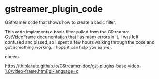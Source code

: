 # gstreamer_plugin_code
GStreamer code that shows how to create a basic filter.  

This code implements a basic filter pulled from the GStreamer GstVideoFrame documentation that has many errors in it.  I was left confused and pissed, 
so I spent a few hours walking through the code and got something working.  I hope it can help you as well.  

cheers.

https://thiblahute.github.io/GStreamer-doc/gst-plugins-base-video-1.0/video-frame.html?gi-language=c
